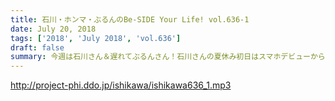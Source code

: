 ```yaml
---
title: 石川・ホンマ・ぶるんのBe-SIDE Your Life! vol.636-1
date: July 20, 2018
tags: ['2018', 'July 2018', 'vol.636']
draft: false
summary: 今週は石川さん＆遅れてぶるんさん！石川さんの夏休み初日はスマホデビューから！？KAGAWA
---
```


http://project-phi.ddo.jp/ishikawa/ishikawa636_1.mp3